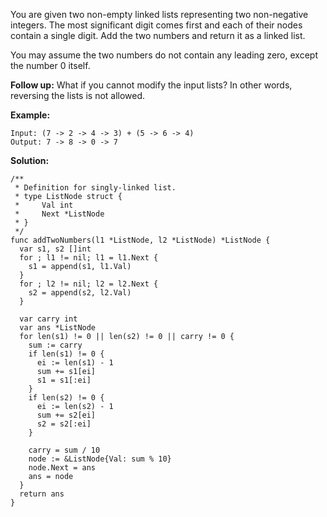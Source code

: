 You are given two non-empty linked lists representing two non-negative integers. The most significant digit comes first and each of their nodes contain a single digit. Add the two numbers and return it as a linked list.

You may assume the two numbers do not contain any leading zero, except the number 0 itself.

**Follow up:**
What if you cannot modify the input lists? In other words, reversing the lists is not allowed.

**Example:**
```
Input: (7 -> 2 -> 4 -> 3) + (5 -> 6 -> 4)
Output: 7 -> 8 -> 0 -> 7
```

**Solution:**

```golang
/**
 * Definition for singly-linked list.
 * type ListNode struct {
 *     Val int
 *     Next *ListNode
 * }
 */
func addTwoNumbers(l1 *ListNode, l2 *ListNode) *ListNode {
  var s1, s2 []int
  for ; l1 != nil; l1 = l1.Next {
    s1 = append(s1, l1.Val)
  }
  for ; l2 != nil; l2 = l2.Next {
    s2 = append(s2, l2.Val)
  }

  var carry int
  var ans *ListNode
  for len(s1) != 0 || len(s2) != 0 || carry != 0 {
    sum := carry
    if len(s1) != 0 {
      ei := len(s1) - 1
      sum += s1[ei]
      s1 = s1[:ei]
    }
    if len(s2) != 0 {
      ei := len(s2) - 1
      sum += s2[ei]
      s2 = s2[:ei]
    }

    carry = sum / 10
    node := &ListNode{Val: sum % 10}
    node.Next = ans
    ans = node
  }
  return ans
}
```
